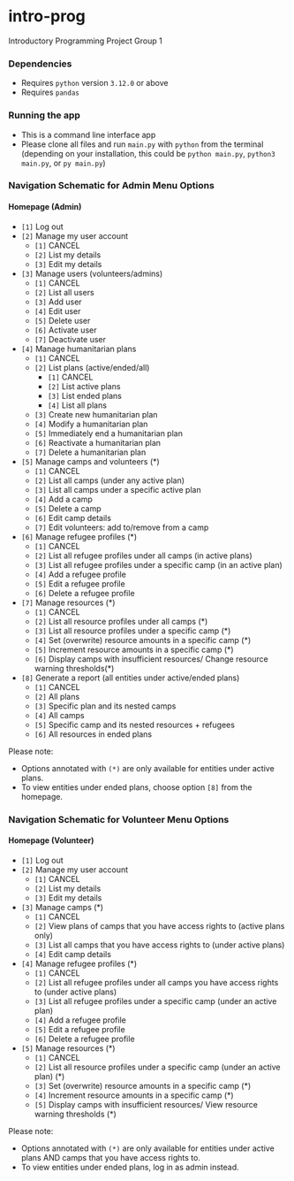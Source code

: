 # intro-prog
Introductory Programming Project Group 1

### Dependencies
- Requires `python` version `3.12.0` or above
- Requires `pandas`

### Running the app
- This is a command line interface app
- Please clone all files and run `main.py` with `python` from the terminal (depending on your installation, this could be `python main.py`, `python3 main.py`, or `py main.py`)

### Navigation Schematic for Admin Menu Options

#### Homepage (Admin)
- `[1]` Log out
- `[2]` Manage my user account
  - `[1]` CANCEL
  - `[2]` List my details
  - `[3]` Edit my details
- `[3]` Manage users (volunteers/admins)
  - `[1]` CANCEL
  - `[2]` List all users
  - `[3]` Add user
  - `[4]` Edit user
  - `[5]` Delete user
  - `[6]` Activate user
  - `[7]` Deactivate user
- `[4]` Manage humanitarian plans
  - `[1]` CANCEL
  - `[2]` List plans (active/ended/all)
    - `[1]` CANCEL
    - `[2]` List active plans
    - `[3]` List ended plans
    - `[4]` List all plans
  - `[3]` Create new humanitarian plan
  - `[4]` Modify a humanitarian plan
  - `[5]` Immediately end a humanitarian plan
  - `[6]` Reactivate a humanitarian plan
  - `[7]` Delete a humanitarian plan
- `[5]` Manage camps and volunteers (*)
  - `[1]` CANCEL
  - `[2]` List all camps (under any active plan)
  - `[3]` List all camps under a specific active plan
  - `[4]` Add a camp
  - `[5]` Delete a camp
  - `[6]` Edit camp details
  - `[7]` Edit volunteers: add to/remove from a camp
- `[6]` Manage refugee profiles (*)
  - `[1]` CANCEL
  - `[2]` List all refugee profiles under all camps (in active plans)
  - `[3]` List all refugee profiles under a specific camp (in an active plan)
  - `[4]` Add a refugee profile
  - `[5]` Edit a refugee profile
  - `[6]` Delete a refugee profile
- `[7]` Manage resources (*)
  - `[1]` CANCEL
  - `[2]` List all resource profiles under all camps (*)
  - `[3]` List all resource profiles under a specific camp (*)
  - `[4]` Set (overwrite) resource amounts in a specific camp (*)
  - `[5]` Increment resource amounts in a specific camp (*)
  - `[6]` Display camps with insufficient resources/ Change resource warning thresholds(*)
- `[8]` Generate a report (all entities under active/ended plans)
  - `[1]` CANCEL
  - `[2]` All plans
  - `[3]` Specific plan and its nested camps
  - `[4]` All camps
  - `[5]` Specific camp and its nested resources + refugees
  - `[6]` All resources in ended plans

Please note:
- Options annotated with `(*)` are only available for entities under active plans.
- To view entities under ended plans, choose option `[8]` from the homepage.

### Navigation Schematic for Volunteer Menu Options

#### Homepage (Volunteer)
- `[1]` Log out
- `[2]` Manage my user account
  - `[1]` CANCEL
  - `[2]` List my details
  - `[3]` Edit my details
- `[3]` Manage camps (*)
  - `[1]` CANCEL
  - `[2]` View plans of camps that you have access rights to (active plans only)
  - `[3]` List all camps that you have access rights to (under active plans)
  - `[4]` Edit camp details
- `[4]` Manage refugee profiles (*)
  - `[1]` CANCEL
  - `[2]` List all refugee profiles under all camps you have access rights to (under active plans)
  - `[3]` List all refugee profiles under a specific camp (under an active plan)
  - `[4]` Add a refugee profile
  - `[5]` Edit a refugee profile
  - `[6]` Delete a refugee profile
- `[5]` Manage resources (*)
  - `[1]` CANCEL
  - `[2]` List all resource profiles under a specific camp (under an active plan) (*)
  - `[3]` Set (overwrite) resource amounts in a specific camp (*)
  - `[4]` Increment resource amounts in a specific camp (*)
  - `[5]` Display camps with insufficient resources/ View resource warning thresholds (*)

Please note:
- Options annotated with `(*)` are only available for entities under active plans AND camps that you have access rights to.
- To view entities under ended plans, log in as admin instead.

